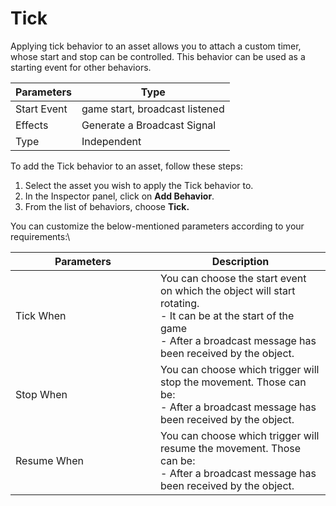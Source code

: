 # Tick

Applying tick behavior to an asset allows you to attach a custom timer, whose start and stop can be controlled. This behavior can be used as a starting event for other behaviors.

| Parameters  | Type                           |
| ----------- | ------------------------------ |
| Start Event | game start, broadcast listened |
| Effects     | Generate a Broadcast Signal    |
| Type        | Independent                    |

To add the Tick behavior to an asset, follow these steps:

1. Select the asset you wish to apply the Tick behavior to.
2. In the Inspector panel, click on **Add Behavior**.
3. From the list of behaviors, choose **Tick.**

You can customize the below-mentioned parameters according to your requirements:\


<table><thead><tr><th width="216">Parameters</th><th>Description</th></tr></thead><tbody><tr><td>Tick When</td><td>You can choose the start event on which the object will start rotating.<br>- It can be at the start of the game<br>- After a broadcast message has been received by the object.<br></td></tr><tr><td>Stop When</td><td>You can choose which trigger will stop the movement. Those can be:<br>- After a broadcast message has been received by the object.</td></tr><tr><td>Resume When</td><td>You can choose which trigger will resume the movement. Those can be:<br>- After a broadcast message has been received by the object.</td></tr></tbody></table>
